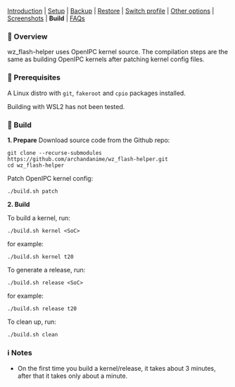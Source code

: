 [Introduction](README.md) | [Setup](README_setup.md) | [Backup](README_backup.md) | [Restore](README_restore.md) | [Switch profile](README_switch_profile.md) | [Other options](README_other_options.md) | [Screenshots](README_screenshots.md) | **Build** | [FAQs](README_FAQs.md)


### 📖 Overview

wz_flash-helper uses OpenIPC kernel source. The compilation steps are the same as building OpenIPC kernels after patching kernel config files.

### ‍🍳 Prerequisites

A Linux distro with `git`, `fakeroot` and `cpio` packages installed.

Building with WSL2 has not been tested.

### 🔨 Build

**1. Prepare**
Download source code from the Github repo:
```
git clone --recurse-submodules https://github.com/archandanime/wz_flash-helper.git
cd wz_flash-helper
```

Patch OpenIPC kernel config:
```
./build.sh patch
```

**2. Build**

To build a kernel, run:
```
./build.sh kernel <SoC>
```
for example:
```
./build.sh kernel t20
```

To generate a release, run:
```
./build.sh release <SoC>
```
for example:
```
./build.sh release t20
```

To clean up, run:
```
./build.sh clean
```

### ℹ️ Notes

- On the first time you build a kernel/release, it takes about 3 minutes, after that it takes only about a minute.
